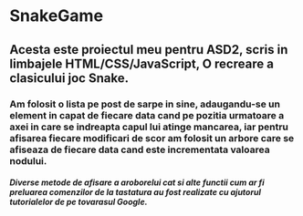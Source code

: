 # SnakeGame
## Acesta este proiectul meu pentru ASD2, scris in limbajele HTML/CSS/JavaScript, O recreare a clasicului joc Snake.  
### Am folosit o lista pe post de sarpe in sine, adaugandu-se un element in capat de fiecare data cand pe pozitia urmatoare a axei in care se indreapta capul lui atinge mancarea, iar pentru afisarea fiecare modificari de scor am folosit un arbore care se afiseaza de fiecare data cand este incrementata valoarea nodului. 
##### Diverse metode de afisare a aroborelui cat si alte functii cum ar fi preluarea comenzilor de la tastatura au fost realizate cu ajutorul tutorialelor de pe tovarasul Google.
